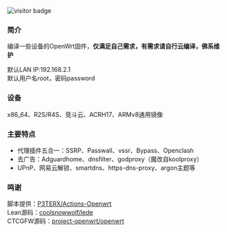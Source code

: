 ![visitor badge](https://visitor-badge.laobi.icu/badge?page_id=keyword&title=visitors)

### 简介
编译一些设备的OpenWrt固件，**仅满足自己需求，有需求请自行云编译，佛系维护**

默认LAN IP:192.168.2.1    
默认用户名root，密码password

### 设备
x86_64、R2S/R4S、竞斗云、ACRH17、ARMv8通用镜像

### 主要特点
* 代理插件五合一：SSRP、Passwall、vssr、Bypass、Openclash     
* 去广告：Adguardhome、dnsfilter、godproxy（魔改自koolproxy）    
* UPnP、网易云解锁、smartdns、https-dns-proxy、argon主题等 

### 鸣谢
脚本提供：[P3TERX/Actions-Openwrt](https://github.com/P3TERX/Actions-OpenWrt)    
Lean源码：[coolsnowwolf/lede](https://github.com/coolsnowwolf/lede)    
CTCGFW源码：[project-openwrt/openwrt](https://github.com/project-openwrt/openwrt)
